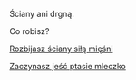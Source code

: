 Ściany ani drgną.

Co robisz?

[Rozbijasz ściany siłą mięśni](miesnie.md)

[Zaczynasz jeść ptasie mleczko](jedzenie/jedzenie.md)
